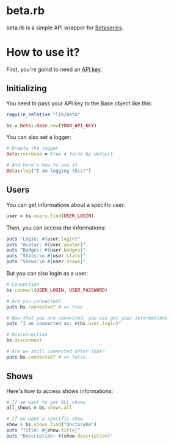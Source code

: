 beta.rb
=======

beta.rb is a simple API wrapper for [Betaseries](http://www.betaseries.com).

How to use it?
==============

First, you're goind to need an [API key](http://www.betaseries.com/api).

Initializing
------------

You need to pass your API key to the Base object like this:
```ruby
require_relative "lib/beta"

bs = Beta::Base.new(YOUR_API_KEY)
```

You can also set a logger:
```ruby
# Enable the logger
Beta::verbose = true # false by default

# And here's how to use it
Beta::log("I am logging this!")
```

Users
-----

You can get informations about a specific user.
```ruby
user = bs.users.find(USER_LOGIN)
```

Then, you can access the informations:
```ruby
puts "Login: #{user.login}"
puts "Avatar: #{user.avatar}"
puts "Badges: #{user.badges}"
puts "Stats:\n #{user.stats}"
puts "Shows:\n #{user.shows}"
```

But you can also login as a user:
```ruby
# Connection
bs.connect(USER_LOGIN, USER_PASSWORD)

# Are you connected?
puts bs.connected? # => true

# Now that you are connected, you can get your informations
puts "I am connected as: #{bs.user.login}"

# Disconnection
bs.disconnect

# Are we still connected after that?
puts bs.connected? # => false
```

Shows
-----

Here's how to access shows informations:
```ruby
# If we want to get ALL shows
all_shows = bs.shows.all

# If we want a specific show
show = bs.shows.find("doctorwho")
puts "Title: #{show.title}"
puts "Description: #{show.description}"
```